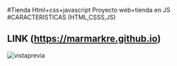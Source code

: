 #Tienda Html+css+javascript
Proyecto web+tienda en JS
#CARACTERISTICAS (HTML,CSSS,JS)
## LINK (https://marmarkre.github.io)

![vistaprevia](https://github.com/user-attachments/assets/7dbbb232-960d-4d74-9410-29c556d35bc3)

